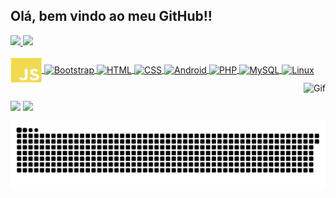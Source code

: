 ## Olá, bem vindo ao meu GitHub!!
 <div>
  <a href="https://github.com/mtheuslt">
  <img height="180em" src="https://github-readme-stats.vercel.app/api?username=mtheuslt&show_icons=true&theme=dracula&include_all_commits=true&count_private=true"/>
  <img height="180em" src="https://github-readme-stats.vercel.app/api/top-langs/?username=mtheuslt&layout=compact&langs_count=16&theme=dracula"/>
</div>
<div style="display: inline_block"><br>
  <img align="center" alt="Js" height="40" width="50" src="https://raw.githubusercontent.com/devicons/devicon/master/icons/javascript/javascript-plain.svg">
  <img align="center" alt="Bootstrap" height="40" width="50" src="https://icongr.am/devicon/bootstrap-plain.svg?size=128&color=751ecc">
  <img align="center" alt="HTML" height="40" width="50" src="https://icongr.am/devicon/html5-original.svg?size=128&color=currentColor">
  <img align="center" alt="CSS" height="40" width="50" src="https://icongr.am/devicon/css3-original.svg?size=128&color=currentColor">
  <img align="center" alt="Android" height="40" width="50" src="https://icongr.am/devicon/android-plain.svg?size=128&color=15710e">
  <img align="center" alt="PHP" height="40" width="50" src="https://icongr.am/devicon/php-original.svg?size=128&color=currentColor">
  <img align="center" alt="MySQL" height="40" width="50" src="https://icongr.am/devicon/mysql-original.svg?size=128&color=000000">
 <img align="center" alt="Linux" height="40" width="50" src="https://icongr.am/devicon/linux-original.svg?size=128&color=000000">
  <img align="right" alt="Gif" src="https://media.giphy.com/media/xT9IgzoKnwFNmISR8I/giphy.gif">
</div>
  
  ##
 
<div> 
  <a href = "mailto: m.theus.lt@gmail.com"><img src="https://img.shields.io/badge/-Gmail-%23333?style=for-the-badge&logo=gmail&logoColor=white" target="_blank"></a>
  <a href="https://www.linkedin.com/in/mtheuslt/" target="_blank"><img src="https://img.shields.io/badge/-LinkedIn-%230077B5?style=for-the-badge&logo=linkedin&logoColor=white" target="_blank"></a> 
 
  ![Snake animation](https://github.com/mtheuslt/mtheuslt/blob/main/.github/workflows/github-contribution-grid-snake.svg)
 
</div>
